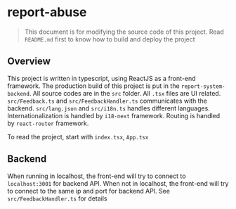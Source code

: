 # report-abuse

> This document is for modifying the source code of this project. Read `README.md` first to know how to build and deploy the project

## Overview

This project is written in typescript, using ReactJS as a front-end framework. The production build of this project is put in the `report-system-backend`. All source codes are in the `src` folder. All `.tsx` files are UI related. `src/Feedback.ts` and `src/FeedbackHandler.ts` communicates with the backend. `src/lang.json` and `src/i18n.ts` handles different languages. Internationalization is handled by `i18-next` framework. Routing is handled by `react-router` framework.

To read the project, start with `index.tsx`, `App.tsx`

## Backend

When running in localhost, the front-end will try to connect to `localhost:3001` for backend API. When not in localhost, the front-end will try to connect to the same ip and port for backend API. See `src/FeedbackHandler.ts` for details